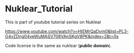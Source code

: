 # Nuklear_Tutorial

This is part of youtube tutorial series on Nuklear

https://www.youtube.com/watch?v=HtEMrQaDvm0&list=PL3-G4vZDng04veWuMASV708VAnSKgV8PK&index=2&t=0s

Code license is the same as nuklear (**public domain**).
